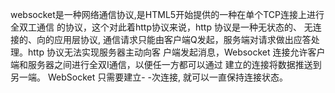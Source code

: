 websocket是一种网络通信协议,是HTML5开始提供的一种在单个TCP连接上进行全双工通信
的协议，这个对此着http协议来说，http 协议是一种无状态的、 无连接的、向的应用层协议,
通信请求只能由客户端Q发起，服务端对请求做出应答处理。http 协议无法实现服务器主动向客
户端发起消息，Websocket 连接允许客户端和服务器之间进行全双I通信，以便任一方都可以通过
建立的连接将数据推送到另一端。 WebSocket 只需要建立- -次连接, 就可以一直保持连接状态。
